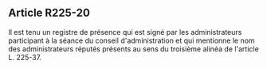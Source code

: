 Article R225-20
----
Il est tenu un registre de présence qui est signé par les administrateurs
participant à la séance du conseil d'administration et qui mentionne le nom des
administrateurs réputés présents au sens du troisième alinéa de l'article L.
225-37.
